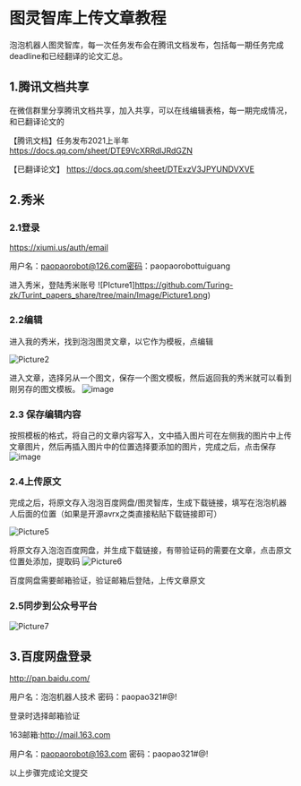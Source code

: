 # 图灵智库上传文章教程

泡泡机器人图灵智库，每一次任务发布会在腾讯文档发布，包括每一期任务完成deadline和已经翻译的论文汇总。

## 1.腾讯文档共享

  在微信群里分享腾讯文档共享，加入共享，可以在线编辑表格，每一期完成情况，和已翻译论文的

【腾讯文档】任务发布2021上半年
https://docs.qq.com/sheet/DTE9VcXRRdlJRdGZN

【已翻译论文】
https://docs.qq.com/sheet/DTExzV3JPYUNDVXVE

## 2.秀米

### 2.1登录

https://xiumi.us/auth/email

用户名：paopaorobot@126.com密码：paopaorobottuiguang

进入秀米，登陆秀米账号
![PIcture1]https://github.com/Turing-zk/Turint_papers_share/tree/main/Image/Picture1.png)

###  2.2编辑

进入我的秀米，找到泡泡图灵文章，以它作为模板，点编辑

![Picture2](https://github.com/Turing-zk/Turint_papers_share/tree/main/Image/Picture2.png)

进入文章，选择另从一个图文，保存一个图文模板，然后返回我的秀米就可以看到刚另存的图文模板。
![image](https://github.com/Turing-zk/Turint_papers_share/tree/main/Image/Picture3.png)

###  2.3 保存编辑内容

 

按照模板的格式，将自己的文章内容写入，文中插入图片可在左侧我的图片中上传文章图片，然后再插入图片中的位置选择要添加的图片，完成之后，点击保存
![image](https://github.com/Turing-zk/Turint_papers_share/tree/main/Image/Picture4.png)


###  2.4上传原文

完成之后，将原文存入泡泡百度网盘/图灵智库，生成下载链接，填写在泡泡机器人后面的位置（如果是开源avrx之类直接粘贴下载链接即可）

![Picture5](https://github.com/Turing-zk/Turint_papers_share/tree/main/Image/Picture5.png)

 将原文存入泡泡百度网盘，并生成下载链接，有带验证码的需要在文章，点击原文位置处添加，提取码
![Picture6](https://github.com/Turing-zk/Turint_papers_share/tree/main/Image/Picture6.png)


百度网盘需要邮箱验证，验证邮箱后登陆，上传文章原文

###  2.5同步到公众号平台

![Picture7](https://github.com/Turing-zk/Turint_papers_share/tree/main/Image/Picture7.png)

##  3.百度网盘登录

http://pan.baidu.com/

用户名：泡泡机器人技术 
密码：paopao321#@!

登录时选择邮箱验证

 163邮箱:http://mail.163.com 

用户名：paopaorobot@163.com 密码：paopao321#@!

 以上步骤完成论文提交

 



 

 
